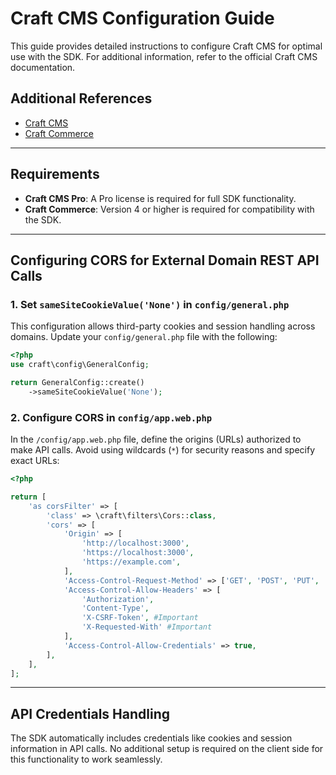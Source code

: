 # Craft CMS Configuration Guide

This guide provides detailed instructions to configure Craft CMS for optimal use with the SDK. For additional information, refer to the official Craft CMS documentation.

## Additional References

- [Craft CMS](https://craftcms.com/docs/5.x/)
- [Craft Commerce](https://craftcms.com/docs/commerce/5.x/)

---

## Requirements

- **Craft CMS Pro**: A Pro license is required for full SDK functionality.
- **Craft Commerce**: Version 4 or higher is required for compatibility with the SDK.

---

## Configuring CORS for External Domain REST API Calls

### 1. Set `sameSiteCookieValue('None')` in `config/general.php`

This configuration allows third-party cookies and session handling across domains. Update your `config/general.php` file with the following:

```php
<?php
use craft\config\GeneralConfig;

return GeneralConfig::create()
    ->sameSiteCookieValue('None');
```

### 2. Configure CORS in `config/app.web.php`

In the `/config/app.web.php` file, define the origins (URLs) authorized to make API calls. Avoid using wildcards (`*`) for security reasons and specify exact URLs:

```php
<?php

return [
    'as corsFilter' => [
        'class' => \craft\filters\Cors::class,
        'cors' => [
            'Origin' => [
                'http://localhost:3000',
                'https://localhost:3000',
                'https://example.com',
            ],
            'Access-Control-Request-Method' => ['GET', 'POST', 'PUT', 'PATCH', 'DELETE', 'HEAD', 'OPTIONS'],
            'Access-Control-Allow-Headers' => [
                'Authorization',
                'Content-Type',
                'X-CSRF-Token', #Important
                'X-Requested-With' #Important
            ],
            'Access-Control-Allow-Credentials' => true,
        ],
    ],
];

```

---

## API Credentials Handling

The SDK automatically includes credentials like cookies and session information in API calls. No additional setup is required on the client side for this functionality to work seamlessly.
